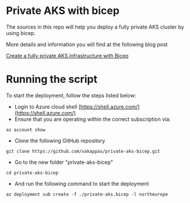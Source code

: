 # Private AKS with bicep

The sources in this repo will help you deploy a fully private AKS cluster by using bicep. 

More details and information you will find at the following blog post

[Create a fully private AKS infrastructure with Bicep](https://vaggeliskappas.com/2021/04/14/create-a-fully-private-aks-infrastructure-with-bicep-aks-biceplang/)

# Running the script

To start the deployment, follow the steps listed below:

- Login to Azure cloud shell [https://shell.azure.com/](https://shell.azure.com/)
- Ensure that you are operating within the correct subscription via:

`az account show`

- Clone the following GitHub repository 

`git clone https://github.com/vakappas/private-aks-bicep.git`

- Go to the new folder "private-aks-bicep"

`cd private-aks-bicep`

- And run the following command to start the deployment 

`az deployment sub create -f ./private-aks.bicep -l northeurope`
